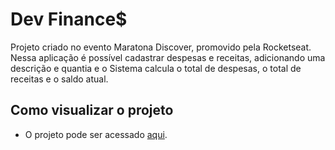 # Dev Finance$

Projeto criado no evento Maratona Discover, promovido pela Rocketseat. Nessa aplicação é possível cadastrar despesas e receitas, adicionando uma descrição e quantia e o Sistema calcula o total de despesas, o total de receitas e o saldo atual.

## Como visualizar o projeto

-   O projeto pode ser acessado [aqui](https://tiagolopes-maratonadiscover.netlify.app/).
